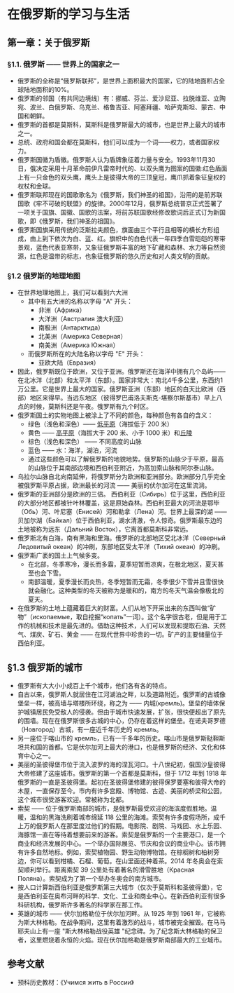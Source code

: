 # 在俄罗斯的学习与生活

## 第一章：关于俄罗斯

### §1.1. 俄罗斯 —— 世界上的国家之一
- 俄罗斯的全称是“俄罗斯联邦”，是世界上面积最大的国家，它的陆地面积占全球陆地面积的10%。
- 俄罗斯的邻国（有共同边境线）有：挪威、芬兰、爱沙尼亚、拉脱维亚、立陶宛、波兰、白俄罗斯、乌克兰、格鲁吉亚、阿塞拜疆、哈萨克斯坦、蒙古、中国和朝鲜。
- 俄罗斯的首都是莫斯科，莫斯科是俄罗斯最大的城市，也是世界上最大的城市之一。
- 总统、政府和国会都在莫斯科，他们可以成为一个词——权力，或者国家权力。
- 俄罗斯国徽为盾徽。俄罗斯人认为盾牌象征着力量与安全。1993年11月30日，俄决定采用十月革命前伊凡雷帝时代的、以双头鹰为图案的国徽:红色盾面上有一只金色的双头鹰，鹰头上是彼得大帝的三顶皇冠，鹰爪抓着象征皇权的权杖和金球。
- 俄罗斯联邦现在的国歌歌名为《俄罗斯，我们神圣的祖国》，沿用的是前苏联国歌《牢不可破的联盟》的旋律。2000年12月，俄罗斯总统普京正式签署了一项关于国旗、国徽、国歌的法案，将前苏联国歌经修改歌词后正式订为新国歌，即《俄罗斯，我们神圣的祖国》。
- 俄罗斯国旗采用传统的泛斯拉夫颜色，旗面由三个平行且相等的横长方形组成，由上到下依次为白、蓝、红。旗帜中的白色代表一年四季白雪皑皑的寒带景观，蓝色代表亚寒带，又象征俄罗斯丰富的地下矿藏和森林、水力等自然资源，红色是温带的标志，也象征俄罗斯的悠久历史和对人类文明的贡献。

### §1.2 俄罗斯的地理地图
- 在世界地理地图上，我们可以看到六大洲
    - 其中有五大洲的名称以字母 "А" 开头：
        - 非洲（Африка）
        - 大洋洲（Австралия 澳大利亚）
        - 南极洲（Антарктида）
        - 北美洲（Америка Северная）
        - 南美洲（Америка Южная）
    - 而俄罗斯所在的大陆名称以字母 "E" 开头：
        - 亚欧大陆（Евразия）
- 因此，俄罗斯既位于欧洲，又位于亚洲。俄罗斯还在海洋中拥有几个岛屿——在北冰洋（北部）和太平洋（东部）。国家非常大：南北4千多公里，东西约1万公里。它是世界上最大的国家。俄罗斯亚洲（东部）地区的白天比欧洲（西部）地区来得早。当远东地区（彼得罗巴甫洛夫斯克-堪察尔斯基市）早上八点的时候，莫斯科还是午夜。俄罗斯有九个时区。
- 俄罗斯国土的实物地图上被涂上了不同的颜色，每种颜色有各自的含义：
    - 绿色（浅色和深色）—— [低平原](https://baike.baidu.com/item/%E4%BD%8E%E5%B9%B3%E5%8E%9F/4173464?fr=aladdin)（海拔低于 $200$ 米）
    - 黄色 —— [高平原](https://baike.baidu.com/item/%E9%AB%98%E5%B9%B3%E5%8E%9F)（海拔大于 200 米、小于 1000 米）和[丘陵](https://baike.baidu.com/item/%E4%B8%98%E9%99%B5/4734329)
    - 棕色（浅色和深色） —— 不同高度的山脉
    - 蓝色 —— 水：海洋，湖泊，河流
    - 通过这些颜色可以了解俄罗斯的地貌地势。俄罗斯的山脉少于平原，最高的山脉位于其南部边境和西伯利亚附近，为高加索山脉和阿尔泰山脉。
- 乌拉尔山脉自北向南延伸，将俄罗斯分为欧洲和亚洲部分。欧洲部分几乎完全被俄罗斯平原占据，欧洲最长的河流 —— 美丽的伏尔加河在这里流淌。
- 俄罗斯的亚洲部分是欧洲的三倍。 西伯利亚（Сибирь）位于这里，西伯利亚的大部分地区都被针叶林覆盖，这是原始森林。西伯利亚最大的河流是鄂毕（Обь）河、叶尼塞（Енисей）河和勒拿（Лена）河。世界上最深的湖 —— 贝加尔湖（Байкал）位于西伯利亚，湖水清澈，令人惊奇。俄罗斯最东边的土地被称为远东（Дальний Восток），它离首都莫斯科非常远。
- 俄罗斯北有白海，南有黑海和里海。俄罗斯的北部地区受北冰洋（Северный Ледовитый океан）的冲刷，东部地区受太平洋（Тихий океан）的冲刷。
- 俄罗斯广袤的国土上气候多变。
    - 在北部，冬季寒冷，漫长而多霜，夏季短暂而凉爽，在极北地区，夏天甚至也会下雪。
    - 南部温暖，夏季漫长而炎热，冬季短暂而无霜，冬季很少下雪并且雪很快就会融化。这种类型的冬天被称为是暖和的，南方的冬天气温会像极北的夏天。
- 在俄罗斯的土地上蕴藏着巨大的财富。人们从地下开采出来的东西叫做“矿物”（ископаемые，取自挖掘“копать”一词）。这个名字很古老，但是用于工作的机械和技术是最先进的。借助这种技术，人们可以发现和提取石油、天然气、煤炭、矿石、黄金 —— 在现代世界中珍贵的一切。矿产的主要储量位于西伯利亚。

## §1.3 俄罗斯的城市
- 俄罗斯有大大小小成百上千个城市，他们各有各的特点。
- 自古以来，俄罗斯人就居住在江河湖泊之畔，以及道路附近。俄罗斯的古城像堡垒一样，被高墙与塔楼所环绕，称之为 —— 内城(кремль)。堡垒的墙体保护城镇居民免受敌人的侵袭。但由于城市快速发展，扩张，很快便超出了原先的围墙。现在在俄罗斯很多古城的中心，仍存在着这样的堡垒。在诺夫哥罗德（Новгород）古城，有一座近千年历史的 кремль。
- 另一座位于喀山市的 кремль，已有一千多年的历史。喀山市是俄罗斯鞑靼斯坦共和国的首都。它是伏尔加河上最大的港口，也是俄罗斯的经济、文化和体育中心之一。
- 美丽的圣彼得堡市位于流入波罗的海的涅瓦河口。十八世纪初，俄国沙皇彼得大帝修建了这座城市。俄罗斯的第一个首都是莫斯科，但于 1712 年到 1918 年俄罗斯的一直是圣彼得堡。起初在圣彼得堡修建的彼得保罗要塞和彼得大帝的木屋，一直保存至今。市内有许多宫殿、博物馆、古迹、美丽的桥梁和公园，这个城市很受游客欢迎。常被称为北都。
- 索契 —— 位于俄罗斯南部的城市，是俄罗斯最受欢迎的海滨度假胜地。温暖，温和的黑海洗刷着城市绵延 118 公里的海滩。索契有许多度假场所，成千上万的俄罗斯人在那里度过他们的假期。电影院、剧院、马戏团、水上乐园、海豚馆一直在等待着想要前来的游客。索契是俄罗斯的一个主要港口，是一个商业和经济发展的中心。一个举办国际展览、节庆和会议的商业中心。该市拥有许多自然地标。例如，索契植物园、野生动物博物馆。在棕榈树和柏树旁边，你可以看到柑橘、石榴、葡萄。在山里面还种着茶。2014 年冬奥会在索契顺利举行。距离索契 39 公里处有着著名的滑雪胜地（Красная Поляна）。索契成为了第一个举办冬奥会的南方城市。
- 按人口计算新西伯利亚是俄罗斯第三大城市（仅次于莫斯科和圣彼得堡），它是西伯利亚在奥布河畔的科学、文化、工业和商业中心。在新西伯利亚有很多科研机构，俄罗斯许多著名的科学家在那工作。
- 英雄的城市 —— 伏尔加格勒位于伏尔加河畔。从 1925 年到 1961 年，它被称为斯大林格勒。在战争期间，这里有着激烈的战斗，城市被完全摧毁。在马马耶夫山上有一座 "斯大林格勒战役英雄 "纪念碑。为了纪念斯大林格勒的保卫者，这里燃烧着永恒的火焰。现在伏尔加格勒是俄罗斯南部最大的工业城市。

## 参考文献
- 预科历史教材：《Учимся жить в России》
